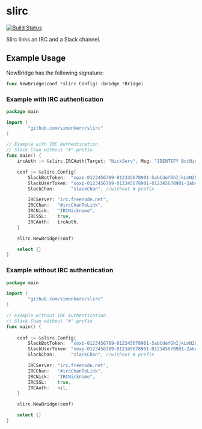 # slirc

[![Build Status](https://travis-ci.org/simonkern/slirc.svg)](https://travis-ci.org/simonkern/slirc)

Slirc links an IRC and a Slack channel.

## Example Usage

NewBridge has the following signature:

```go
func NewBridge(conf *slirc.Config) (bridge *Bridge)
```

### Example with IRC authentication

```go
package main

import (
        "github.com/simonkern/slirc"
)

// Example with IRC Authentication
// Slack Chan without "#"-prefix
func main() {
	ircAuth := &slirc.IRCAuth{Target: "NickServ", Msg: "IDENTIFY BotNick Password"}

	conf := &slirc.Config{
		SlackBotToken:  "xoxb-0123456789-012345678901-5abCdefGhIjkLmN2OpqRSTuV",
		SlackUserToken: "xoxp-0123456789-012345678901-012345678901-2abcd3e45678901234fg5678901234hi",
		SlackChan:      "slackChan", //without # prefix

		IRCServer: "irc.freenode.net",
		IRCChan:   "#ircChanToLink",
		IRCNick:   "IRCNickname",
		IRCSSL:    true,
		IRCAuth:   ircAuth,
	}

	slirc.NewBridge(conf)

	select {}
}
```

### Example without IRC authentication

```go
package main

import (
        "github.com/simonkern/slirc"
)

// Example without IRC Authentication
// Slack Chan without "#"-prefix
func main() {
	
	conf := &slirc.Config{
		SlackBotToken:  "xoxb-0123456789-012345678901-5abCdefGhIjkLmN2OpqRSTuV",
		SlackUserToken: "xoxp-0123456789-012345678901-012345678901-2abcd3e45678901234fg5678901234hi",
		SlackChan:      "slackChan", //without # prefix

		IRCServer: "irc.freenode.net",
		IRCChan:   "#ircChanToLink",
		IRCNick:   "IRCNickname",
		IRCSSL:    true,
		IRCAuth:   nil,
	}

	slirc.NewBridge(conf)

	select {}
}
```
